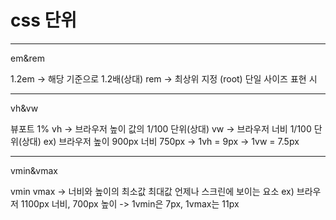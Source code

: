 css 단위
========

***
em&rem

1.2em  -> 해당 기준으로 1.2배(상대)
rem -> 최상위 지정 (root) 단일 사이즈 표현 시

***
vh&vw

뷰포트 1%
vh -> 브라우저 높이 값의 1/100 단위(상대)
vw -> 브라우저 너비 1/100 단위(상대)
ex) 
브라우저 높이 900px 너비 750px
 -> 1vh = 9px
 -> 1vw = 7.5px

***
vmin&vmax

vmin vmax ->  너비와 높이의 최소값 최대값
언제나 스크린에 보이는 요소
ex) 브라우저 1100px 너비, 700px 높이
 -> 1vmin은 7px, 1vmax는 11px
